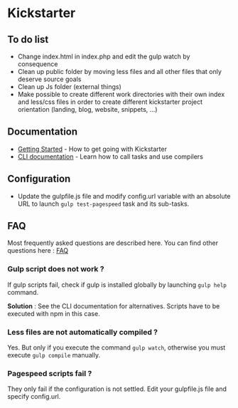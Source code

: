 # Kickstarter

## To do list

* Change index.html in index.php and edit the gulp watch by consequence
* Clean up public folder by moving less files and all other files that only deserve source goals
* Clean up Js folder (external things)
* Make possible to create different work directories with their own index and less/css files in order to create different kickstarter project orientation (landing, blog, website, snippets, ...)


## Documentation

* [Getting Started](docs/getting-started.md) - How to get going with Kickstarter
* [CLI documentation](docs/CLI.md) - Learn how to call tasks and use compilers

## Configuration

* Update the gulpfile.js file and modify config.url variable with an absolute URL to launch `gulp test-pagespeed` task and its sub-tasks.

## FAQ

Most frequently asked questions are described here.
You can find other questions here : [FAQ](docs/faq.md)

### Gulp script does not work ?

If gulp scripts fail, check if gulp is installed globally by launching `gulp help` command.

**Solution** : See the CLI documentation for alternatives. Scripts have to be executed with npm in this case.

### Less files are not automatically compiled ?

Yes. But only if you execute the command `gulp watch`, otherwise you must execute `gulp compile` manually.

### Pagespeed scripts fail ?

They only fail if the configuration is not settled.
Edit your gulpfile.js file and specify config.url.